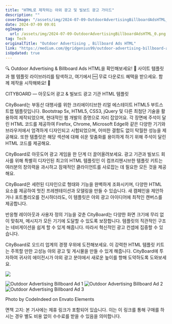 ```yaml
---
title: "HTML로 제작하는 야외 광고 및 빌보드 광고 가이드"
description: ""
coverImage: "/assets/img/2024-07-09-OutdoorAdvertisingBillboardAdsHTML_0.png"
date: 2024-07-09 09:01
ogImage: 
  url: /assets/img/2024-07-09-OutdoorAdvertisingBillboardAdsHTML_0.png
tag: Tech
originalTitle: "Outdoor Advertising , Billboard Ads HTML"
link: "https://medium.com/@gridgenius99/outdoor-advertising-billboard-ads-html-1cf7d803f984"
isUpdated: true
---
```




🔍 Outdoor Advertising & Billboard Ads HTML을 확인해보세요! 📁 사이트 템플릿과 웹 템플릿 라이브러리를 탐색하고, 여기에서 🆓 무료 다운로드 혜택을 받으세요. 함께 제작을 시작해봐요! 🚀

CITYBOARD — 아웃도어 광고 & 빌보드 광고 기관 HTML 템플릿

CityBoard는 부동산 대행사를 위한 크리에이티브한 리얼 에스테이트 HTML5 부트스트랩 템플릿입니다. Bootstrap 5x, HTML5, CSS3, jQuery 및 다른 최첨단 기술을 활용하여 제작되었으며, 현대적인 웹 개발의 증명으로 자리 잡았어요. 각 장면에 주석이 달린 HTML 코드를 제공하여 Firefox, Chrome, Microsoft Edge와 같은 다양한 기기와 브라우저에서 엄격하게 디자인되고 시험되었으며, 어떠한 결함도 없이 탁월한 성능을 제공해요. 또한 템플릿은 해당 섹션에 대해 쉬운 맞춤화를 용이하게 하기 위해 주석이 달린 HTML 코드를 제공해요.

CityBoard로 아웃도어 광고 게임을 한 단계 더 끌어올려보세요. 광고 기관과 빌보드 회사를 위해 특별히 디자인된 최고의 HTML 템플릿인 이 컴프리헨시브한 템플릿 키트는 여러분의 창의력을 과시하고 잠재적인 클라이언트를 사로잡는 데 필요한 모든 것을 제공해요.

<div class="content-ad"></div>

CityBoard은 세련된 디자인으로 형태와 기능을 완벽하게 조화시키며, 다양한 HTML 요소를 제공하여 멋진 프레젠테이션과 모델링을 만들 수 있습니다. 새 캠페인을 제안하거나 포트폴리오를 전시하더라도, 이 템플릿은 야외 광고 아이디어에 최적인 캔버스를 제공합니다.

반응형 레이아웃과 사용자 정의 기능을 갖춘 CityBoard는 다양한 화면 크기에 무리 없이 맞춰져, 메시지가 모든 기기에 도달할 수 있도록 보장합니다. 템플릿의 직관적인 구조는 네비게이션을 쉽게 할 수 있게 해줍니다. 따라서 혁신적인 광고 컨셉에 집중할 수 있습니다.

CityBoard로 오드리 업계의 경쟁 우위에 도전해보세요. 이 강력한 HTML 템플릿 키트는 주목할 만한 고성능 야외 광고 및 게시물을 만들 수 있게 해줍니다. CityBoard에 투자하여 귀사의 에이전시가 야외 광고 분야에서 새로운 높이를 향해 도약하도록 도와보세요.

<img src="/assets/img/2024-07-09-OutdoorAdvertisingBillboardAdsHTML_0.png" />

<div class="content-ad"></div>

![Outdoor Advertising Billboard Ad 1](/assets/img/2024-07-09-OutdoorAdvertisingBillboardAdsHTML_1.png)
![Outdoor Advertising Billboard Ad 2](/assets/img/2024-07-09-OutdoorAdvertisingBillboardAdsHTML_2.png)
![Outdoor Advertising Billboard Ad 3](/assets/img/2024-07-09-OutdoorAdvertisingBillboardAdsHTML_3.png)

Photo by CodeIndeed on Envato Elements

<div class="content-ad"></div>

면책 고지: 본 기사에는 제휴 링크가 포함되어 있습니다. 이는 이 링크를 통해 구매를 하시는 경우 별도 비용 없이 수수료를 받을 수 있음을 의미합니다.
